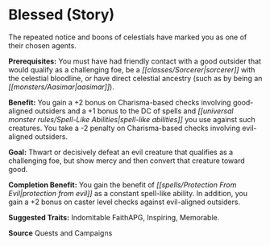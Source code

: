 ﻿---
cssclass: [feats]

---
# Blessed (Story)

The repeated notice and boons of celestials have marked you as one of their chosen agents.

**Prerequisites:** You must have had friendly contact with a good outsider that would qualify as a challenging foe, be a _[[classes/Sorcerer|sorcerer]]_ with the celestial bloodline, or have direct celestial ancestry (such as by being an _[[monsters/Aasimar|aasimar]]_).

**Benefit:** You gain a +2 bonus on Charisma-based checks involving good-aligned outsiders and a +1 bonus to the DC of spells and _[[universal monster rules/Spell-Like Abilities|spell-like abilities]]_ you use against such creatures. You take a -2 penalty on Charisma-based checks involving evil-aligned outsiders.

**Goal:** Thwart or decisively defeat an evil creature that qualifies as a challenging foe, but show mercy and then convert that creature toward good.

**Completion Benefit:** You gain the benefit of _[[spells/Protection From Evil|protection from evil]]_ as a constant spell-like ability. In addition, you gain a +2 bonus on caster level checks against evil-aligned outsiders.

**Suggested Traits:** Indomitable FaithAPG, Inspiring, Memorable.

**Source** Quests and Campaigns